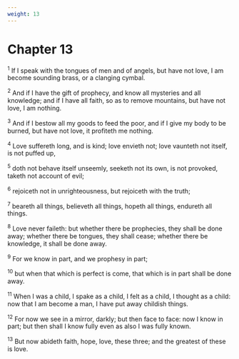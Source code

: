 ```yaml
---
weight: 13
---
```


# Chapter 13

<sup>1</sup> If I speak with the tongues of men and of angels, but have not love, I am become sounding brass, or a clanging cymbal. 

<sup>2</sup> And if I have the gift of prophecy, and know all mysteries and all knowledge; and if I have all faith, so as to remove mountains, but have not love, I am nothing. 

<sup>3</sup> And if I bestow all my goods to feed the poor, and if I give my body to be burned, but have not love, it profiteth me nothing. 

<sup>4</sup> Love suffereth long, and is kind; love envieth not; love vaunteth not itself, is not puffed up, 

<sup>5</sup> doth not behave itself unseemly, seeketh not its own, is not provoked, taketh not account of evil; 

<sup>6</sup> rejoiceth not in unrighteousness, but rejoiceth with the truth; 

<sup>7</sup> beareth all things, believeth all things, hopeth all things, endureth all things. 

<sup>8</sup> Love never faileth: but whether there be prophecies, they shall be done away; whether there be tongues, they shall cease; whether there be knowledge, it shall be done away. 

<sup>9</sup> For we know in part, and we prophesy in part; 

<sup>10</sup> but when that which is perfect is come, that which is in part shall be done away. 

<sup>11</sup> When I was a child, I spake as a child, I felt as a child, I thought as a child: now that I am become a man, I have put away childish things. 

<sup>12</sup> For now we see in a mirror, darkly; but then face to face: now I know in part; but then shall I know fully even as also I was fully known. 

<sup>13</sup> But now abideth faith, hope, love, these three; and the greatest of these is love. 


